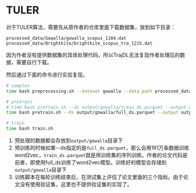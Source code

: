 # TULER

对于TULER算法，需要先从原作者的仓库里面下载数据集，放到如下目录：
```
processed_data/Gowalla/gowalla_scopus_1104.dat
processed_data/Brightkite/brightkite_scopus_tra_1215.dat
```

因为作者没有提供数据集的具体处理代码，所以TrajDL无法复现作者处理后的数据，需要自行下载。

然后通过下面的命令进行实验复现。

```bash
# samples
time bash preprocessing.sh --dataset gowalla --data_path processed_data/Gowalla/gowalla_scopus_1104.dat

# pretrain
# time bash pretrain.sh --ds output/gowalla/train_ds.parquet --output output/gowalla/word2vec.model
time bash pretrain.sh --ds output/gowalla/full_ds.parquet --output output/gowalla/word2vec.model

# train
time bash train.sh
```

1. 预处理的数据都会存放到`output/gowalla`目录下
2. 预训练的时候如果--ds指定的是`full_ds.parquet`，那么会用161万条数据训练word2vec，`train_ds.parquet`就是用训练集的序列训练。作者的论文代码是前者，即使用full_ds训练了word2vec模型。训练好的模型会存储到`output/gowalla`目录下
3. 训练脚本在每轮训练结束后，在测试集上评估了论文里面的三个指标。由于论文没有使用验证集，这里也不提供验证集的实现了。